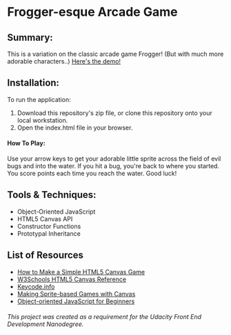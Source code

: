 # Frogger-esque Arcade Game


## Summary:
This is a variation on the classic arcade game Frogger! (But with much more adorable characters..) [Here's the demo!](https://4mber.github.io/Frogger/)


## Installation:
To run the application:

1. Download this repository's zip file, or clone this repository onto your local workstation.
2. Open the index.html file in your browser.


#### How To Play:
Use your arrow keys to get your adorable little sprite across the field of evil bugs and into the water. If you hit a bug, you're back to where you started. You score points each time you reach the water. Good luck!


## Tools & Techniques:
- Object-Oriented JavaScript
- HTML5 Canvas API
- Constructor Functions
- Prototypal Inheritance


## List of Resources
- [How to Make a Simple HTML5 Canvas Game](http://www.lostdecadegames.com/how-to-make-a-simple-html5-canvas-game/)    
- [W3Schools HTML5 Canvas Reference](http://www.w3schools.com/html/html5_canvas.asp)
- [Keycode.info](http://keycode.info/)
- [Making Sprite-based Games with Canvas](http://jlongster.com/Making-Sprite-based-Games-with-Canvas)
- [Object-oriented JavaScript for Beginners](https://developer.mozilla.org/en-US/docs/Learn/JavaScript/Objects/Object-oriented_JS)


###### This project was created as a requirement for the Udacity Front End Development Nanodegree.
